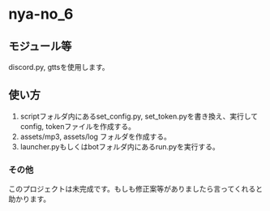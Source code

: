 # nya-no_6

## モジュール等
discord.py, gttsを使用します。

## 使い方
1. scriptフォルダ内にあるset_config.py, set_token.pyを書き換え、実行してconfig, tokenファイルを作成する。
2. assets/mp3, assets/log フォルダを作成する。
3. launcher.pyもしくはbotフォルダ内にあるrun.pyを実行する。

### その他
このプロジェクトは未完成です。もしも修正案等がありましたら言ってくれると助かります。
